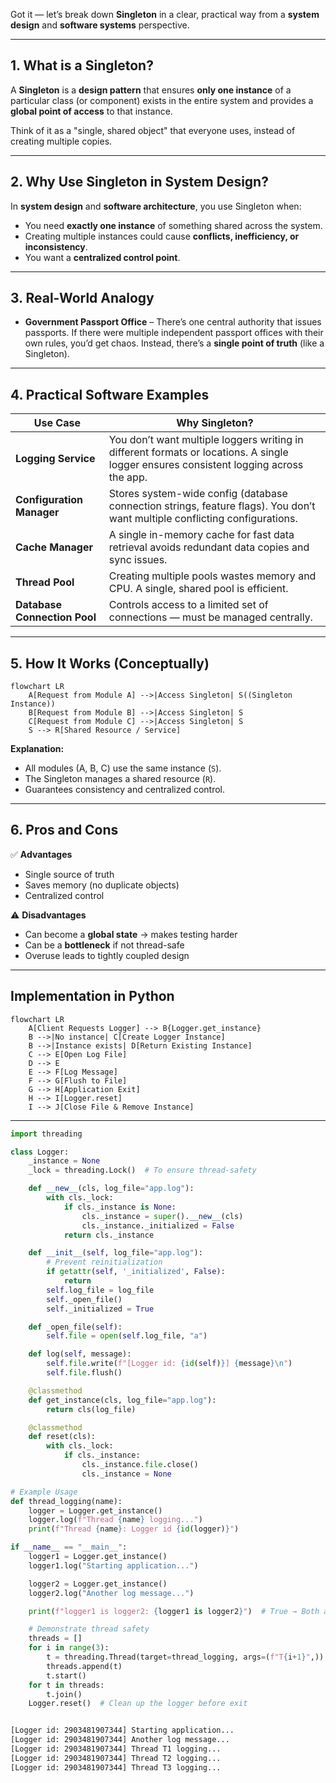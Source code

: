 Got it — let’s break down **Singleton** in a clear, practical way from a **system design** and **software systems** perspective.

---

## **1. What is a Singleton?**

A **Singleton** is a **design pattern** that ensures **only one instance** of a particular class (or component) exists in the entire system and provides a **global point of access** to that instance.

Think of it as a "single, shared object" that everyone uses, instead of creating multiple copies.

---

## **2. Why Use Singleton in System Design?**

In **system design** and **software architecture**, you use Singleton when:

* You need **exactly one instance** of something shared across the system.
* Creating multiple instances could cause **conflicts, inefficiency, or inconsistency**.
* You want a **centralized control point**.

---

## **3. Real-World Analogy**

* **Government Passport Office** – There’s one central authority that issues passports.
  If there were multiple independent passport offices with their own rules, you’d get chaos.
  Instead, there’s a **single point of truth** (like a Singleton).

---

## **4. Practical Software Examples**

| **Use Case**                 | **Why Singleton?**                                                                                                                    |
| ---------------------------- | ------------------------------------------------------------------------------------------------------------------------------------- |
| **Logging Service**          | You don’t want multiple loggers writing in different formats or locations. A single logger ensures consistent logging across the app. |
| **Configuration Manager**    | Stores system-wide config (database connection strings, feature flags). You don’t want multiple conflicting configurations.           |
| **Cache Manager**            | A single in-memory cache for fast data retrieval avoids redundant data copies and sync issues.                                        |
| **Thread Pool**              | Creating multiple pools wastes memory and CPU. A single, shared pool is efficient.                                                    |
| **Database Connection Pool** | Controls access to a limited set of connections — must be managed centrally.                                                          |

---

## **5. How It Works (Conceptually)**

```mermaid
flowchart LR
    A[Request from Module A] -->|Access Singleton| S((Singleton Instance))
    B[Request from Module B] -->|Access Singleton| S
    C[Request from Module C] -->|Access Singleton| S
    S --> R[Shared Resource / Service]
```

**Explanation:**

* All modules (A, B, C) use the same instance (`S`).
* The Singleton manages a shared resource (`R`).
* Guarantees consistency and centralized control.

---

## **6. Pros and Cons**

✅ **Advantages**

* Single source of truth
* Saves memory (no duplicate objects)
* Centralized control

⚠️ **Disadvantages**

* Can become a **global state** → makes testing harder
* Can be a **bottleneck** if not thread-safe
* Overuse leads to tightly coupled design

---
##  Implementation in Python

```mermaid
flowchart LR
    A[Client Requests Logger] --> B{Logger.get_instance}
    B -->|No instance| C[Create Logger Instance]
    B -->|Instance exists| D[Return Existing Instance]
    C --> E[Open Log File]
    D --> E
    E --> F[Log Message]
    F --> G[Flush to File]
    G --> H[Application Exit]
    H --> I[Logger.reset]
    I --> J[Close File & Remove Instance]
```
---
```python
import threading

class Logger:
    _instance = None
    _lock = threading.Lock()  # To ensure thread-safety

    def __new__(cls, log_file="app.log"):
        with cls._lock:
            if cls._instance is None:
                cls._instance = super().__new__(cls)
                cls._instance._initialized = False
            return cls._instance

    def __init__(self, log_file="app.log"):
        # Prevent reinitialization
        if getattr(self, '_initialized', False):
            return
        self.log_file = log_file
        self._open_file()
        self._initialized = True

    def _open_file(self):
        self.file = open(self.log_file, "a")

    def log(self, message):
        self.file.write(f"[Logger id: {id(self)}] {message}\n")
        self.file.flush()

    @classmethod
    def get_instance(cls, log_file="app.log"):
        return cls(log_file)

    @classmethod
    def reset(cls):
        with cls._lock:
            if cls._instance:
                cls._instance.file.close()
                cls._instance = None

# Example Usage
def thread_logging(name):
    logger = Logger.get_instance()
    logger.log(f"Thread {name} logging...")
    print(f"Thread {name}: Logger id {id(logger)}")

if __name__ == "__main__":
    logger1 = Logger.get_instance()
    logger1.log("Starting application...")

    logger2 = Logger.get_instance()
    logger2.log("Another log message...")

    print(f"logger1 is logger2: {logger1 is logger2}")  # True → Both are same logger instance

    # Demonstrate thread safety
    threads = []
    for i in range(3):
        t = threading.Thread(target=thread_logging, args=(f"T{i+1}",))
        threads.append(t)
        t.start()
    for t in threads:
        t.join()
    Logger.reset()  # Clean up the logger before exit

```
```bash

[Logger id: 2903481907344] Starting application...
[Logger id: 2903481907344] Another log message...
[Logger id: 2903481907344] Thread T1 logging...
[Logger id: 2903481907344] Thread T2 logging...
[Logger id: 2903481907344] Thread T3 logging...
```
